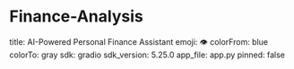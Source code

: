 # Finance-Analysis
title: AI-Powered Personal Finance Assistant
emoji: 👁
colorFrom: blue
colorTo: gray
sdk: gradio
sdk_version: 5.25.0
app_file: app.py
pinned: false
